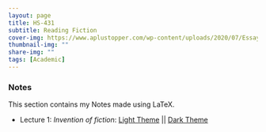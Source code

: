 ```yaml
---
layout: page
title: HS-431
subtitle: Reading Fiction
cover-img: https://www.aplustopper.com/wp-content/uploads/2020/07/Essay-on-Books-and-Reading.png
thumbnail-img: ""
share-img: ""
tags: [Academic]
---
```


### Notes
This section contains my Notes made using LaTeX.
- Lecture 1: _Invention of fiction_:
[Light Theme](HS431/Lec1-Notes.pdf) || [Dark Theme](HS431/Lec1-Notes_dark.pdf)



